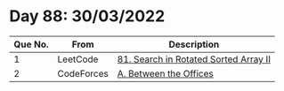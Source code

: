 # Day 88: 30/03/2022

| Que No. | From | Description |
| --- | --- | --- |
| 1 | LeetCode | [81. Search in Rotated Sorted Array II](https://leetcode.com/problems/search-in-rotated-sorted-array-ii/) |
| 2 | CodeForces | [A. Between the Offices](https://codeforces.com/problemset/problem/867/A) |
